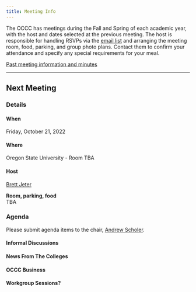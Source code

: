 ```yaml
---
title: Meeting Info
---
```


The OCCC has meetings during the Fall and Spring of each academic year, with the
host and dates selected at the previous meeting. The host is responsible for
handling RSVPs via the [email list](https://it.engineering.oregonstate.edu/mailman/listinfo/occc)
and arranging the meeting room, food, parking,
and group photo plans. Contact them to confirm your attendance and specify any
special requirements for your meal.

[Past meeting information and minutes](past.md)

--------------------

## Next Meeting

### Details

#### When

Friday, October 21, 2022

#### Where

Oregon State University - Room TBA

#### Host

[Brett Jeter](mailto:Brett.Jeter@oregonstate.edu)

**Room, parking, food**  
TBA

### Agenda

Please submit agenda items to the chair, [Andrew Scholer](mailto:andrew.scholer@chemeketa.edu).

#### Informal Discussions

#### News From The Colleges

#### OCCC Business

#### Workgroup Sessions?
